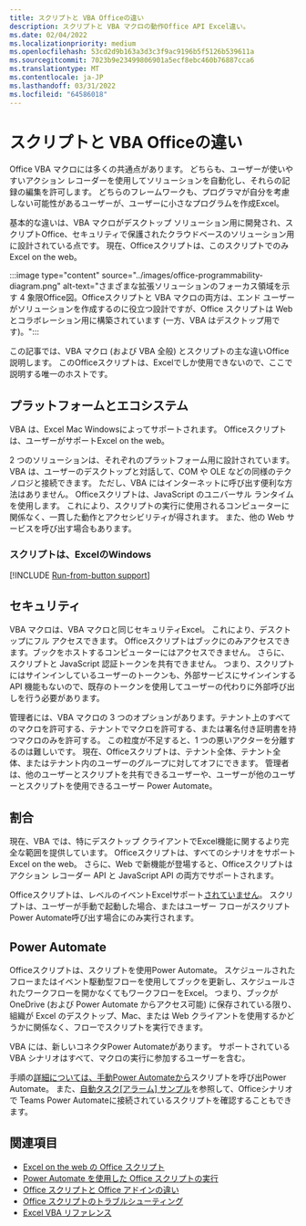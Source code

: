 ```yaml
---
title: スクリプトと VBA Officeの違い
description: スクリプトと VBA マクロの動作Office API Excel違い。
ms.date: 02/04/2022
ms.localizationpriority: medium
ms.openlocfilehash: 53cd2d9b163a3d3c3f9ac9196b5f5126b539611a
ms.sourcegitcommit: 7023b9e23499806901a5ecf8ebc460b76887cca6
ms.translationtype: MT
ms.contentlocale: ja-JP
ms.lasthandoff: 03/31/2022
ms.locfileid: "64586018"
---
```

# <a name="differences-between-office-scripts-and-vba-macros"></a>スクリプトと VBA Officeの違い

Office VBA マクロには多くの共通点があります。 どちらも、ユーザーが使いやすいアクション レコーダーを使用してソリューションを自動化し、それらの記録の編集を許可します。 どちらのフレームワークも、プログラマが自分を考慮しない可能性があるユーザーが、ユーザーに小さなプログラムを作成Excel。

基本的な違いは、VBA マクロがデスクトップ ソリューション用に開発され、スクリプトOffice、セキュリティで保護されたクラウドベースのソリューション用に設計されている点です。 現在、Officeスクリプトは、このスクリプトでのみExcel on the web。

:::image type="content" source="../images/office-programmability-diagram.png" alt-text="さまざまな拡張ソリューションのフォーカス領域を示す 4 象限Office図。Officeスクリプトと VBA マクロの両方は、エンド ユーザーがソリューションを作成するのに役立つ設計ですが、Office スクリプトは Web とコラボレーション用に構築されています (一方、VBA はデスクトップ用です)。":::

この記事では、VBA マクロ (および VBA 全般) とスクリプトの主な違いOffice説明します。 このOfficeスクリプトは、Excelでしか使用できないので、ここで説明する唯一のホストです。

## <a name="platform-and-ecosystem"></a>プラットフォームとエコシステム

VBA は、Excel Mac Windowsによってサポートされます。 Officeスクリプトは、ユーザーがサポートExcel on the web。

2 つのソリューションは、それぞれのプラットフォーム用に設計されています。 VBA は、ユーザーのデスクトップと対話して、COM や OLE などの同様のテクノロジと接続できます。 ただし、VBA にはインターネットに呼び出す便利な方法はありません。 Officeスクリプトは、JavaScript のユニバーサル ランタイムを使用します。 これにより、スクリプトの実行に使用されるコンピューターに関係なく、一貫した動作とアクセシビリティが得されます。 また、他の Web サービスを呼び出す場合もあります。

### <a name="script-support-for-excel-on-windows"></a>スクリプトは、ExcelのWindows

[!INCLUDE [Run-from-button support](../includes/run-from-button-desktop-support.md)]

## <a name="security"></a>セキュリティ

VBA マクロは、VBA マクロと同じセキュリティExcel。 これにより、デスクトップにフル アクセスできます。 Officeスクリプトはブックにのみアクセスできます。ブックをホストするコンピューターにはアクセスできません。 さらに、スクリプトと JavaScript 認証トークンを共有できません。 つまり、スクリプトにはサインインしているユーザーのトークンも、外部サービスにサインインする API 機能もないので、既存のトークンを使用してユーザーの代わりに外部呼び出しを行う必要があります。

管理者には、VBA マクロの 3 つのオプションがあります。テナント上のすべてのマクロを許可する、テナントでマクロを許可する、または署名付き証明書を持つマクロのみを許可する。 この粒度が不足すると、1 つの悪いアクターを分離するのは難しいです。 現在、Officeスクリプトは、テナント全体、テナント全体、またはテナント内のユーザーのグループに対してオフにできます。 管理者は、他のユーザーとスクリプトを共有できるユーザーや、ユーザーが他のユーザーとスクリプトを使用できるユーザー Power Automate。

## <a name="coverage"></a>割合

現在、VBA では、特にデスクトップ クライアントでExcel機能に関するより完全な範囲を提供しています。 Officeスクリプトは、すべてのシナリオをサポートExcel on the web。 さらに、Web で新機能が登場すると、Officeスクリプトはアクション レコーダー API と JavaScript API の両方でサポートされます。

Officeスクリプトは、レベルのイベントExcelサポート[されていません](/office/vba/excel/concepts/events-worksheetfunctions-shapes/using-events-with-excel-objects)。 スクリプトは、ユーザーが手動で起動した場合、またはユーザー フローがスクリプトPower Automate呼び出す場合にのみ実行されます。

## <a name="power-automate"></a>Power Automate

Officeスクリプトは、スクリプトを使用Power Automate。 スケジュールされたフローまたはイベント駆動型フローを使用してブックを更新し、スケジュールされたワークフローを開かなくてもワークフローをExcel。 つまり、ブックが OneDrive (および Power Automate からアクセス可能) に保存されている限り、組織が Excel のデスクトップ、Mac、または Web クライアントを使用するかどうかに関係なく、フローでスクリプトを実行できます。

VBA には、新しいコネクタPower Automateがあります。 サポートされている VBA シナリオはすべて、マクロの実行に参加するユーザーを含む。

手順の[詳細については、手動Power Automateから](../tutorials/excel-power-automate-manual.md)スクリプトを呼び出Power Automate。 また、[自動タスク[アラーム] サンプル](scenarios/task-reminders.md)を参照して、Officeシナリオで Teams Power Automateに接続されているスクリプトを確認することもできます。

## <a name="see-also"></a>関連項目

- [Excel on the web の Office スクリプト](../overview/excel.md)
- [Power Automate を使用した Office スクリプトの実行](../develop/power-automate-integration.md)
- [Office スクリプトと Office アドインの違い](add-ins-differences.md)
- [Office スクリプトのトラブルシューティング](../testing/troubleshooting.md)
- [Excel VBA リファレンス](/office/vba/api/overview/excel)
